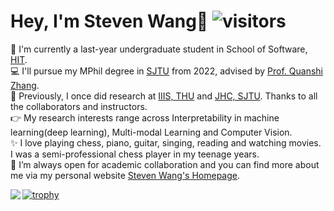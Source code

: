# Hey, I'm Steven Wang👋 ![visitors](https://visitor-badge.glitch.me/badge?page_id=gszfwsb.gszfwsb)
🍻 I'm currently a last-year undergraduate student in School of Software, [HIT](http://en.hit.edu.cn/).   
💻 I'll pursue my MPhil degree in [SJTU](https://en.sjtu.edu.cn/) from 2022, advised by [Prof. Quanshi Zhang](http://qszhang.com/).  
📘 Previously, I once did research at [IIIS, THU](https://iiis.tsinghua.edu.cn/en/) and [JHC, SJTU](https://jhc.sjtu.edu.cn/).  Thanks to all the collaborators and instructors.  
👉 My research interests range across Interpretability in machine learning(deep learning), Multi-modal Learning and Computer Vision.  
✨ I love playing chess, piano, guitar, singing, reading and watching movies. I was a semi-professional chess player in my teenage years.  
🚀 I’m always open for academic collaboration and you can find more about me via my personal website [Steven Wang's Homepage](https://gszfwsb.github.io/).

<p align="left">
<img align="left" src="https://github-readme-stats.vercel.app/api?username=gszfwsb&show_icons=true&icon_color=CE1D2D&text_color=718096&bg_color=ffffff&hide_title=true" /></p>

[![trophy](https://github-profile-trophy.vercel.app/?username=gszfwsb)](https://github.com/ryo-ma/github-profile-trophy)




